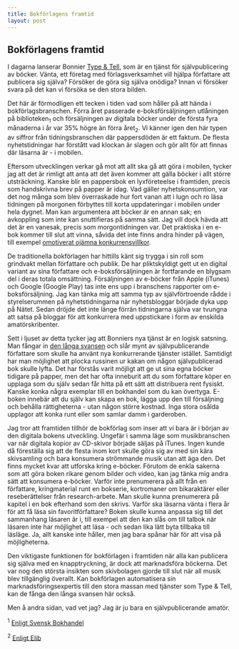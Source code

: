 ```yaml
---
title: Bokförlagens framtid
layout: post
---
```

## Bokförlagens framtid
I dagarna lanserar Bonnier [Type & Tell](https://www.typeandtell.se/), som är en tjänst för självpublicering av böcker. Vänta, ett företag med förlagsverksamhet vill hjälpa författare att publicera sig själva? Försöker de göra sig själva onödiga? Innan vi försöker svara på det kan vi försöka se den stora bilden.

Det här är förmodligen ett tecken i tiden vad som håller på att hända i bokförlagsbranschen. Förra året passerade e-boksförsäljningen utlåningen på biblioteken<sub>1</sub> och försäljningen av digitala böcker under de första fyra månaderna i år var 35% högre än förra året<sub>2</sub>. Vi känner igen den här typen av siffror från tidningsbranschen där pappersdöden är ett faktum. De flesta nyhetstidningar har förstått vad klockan är slagen och gör allt för att finnas där läsarna är - i mobilen.

Eftersom utvecklingen verkar gå mot att allt ska gå att göra i mobilen, tycker jag att det är rimligt att anta att det även kommer att gälla böcker i allt större utsträckning. Kanske blir en pappersbok en lyxföreteelse i framtiden, precis som handskrivna brev på papper är  idag. Vad gäller nyhetskonsumtion, var det nog många som blev överraskade hur fort vanan att i lugn och ro läsa tidningen på morgonen förbyttes till korta uppdateringar i mobilen under hela dygnet. Man kan argumentera att böcker är en annan sak; en avkoppling som inte kan snuttifieras på samma sätt. Jag vill dock hävda att det är en vanesak, precis som morgontidningen var. Det praktiska i en e-bok kommer till slut att vinna, såvida det inte finns andra hinder på vägen, till exempel [omotiverat ojämna konkurrensvillkor](/2015/06/17/hog-moms-pa-ebok.html).

De traditionella bokförlagen har hittills känt sig trygga i sin roll som grindvakt mellan författare och publik. De har pliktskyldigt gett ut en digital variant av sina författare och e-boksförsäljningen är fortfarande en blygsam del i deras totala omsättning. Försäljningen av e-böcker från Apple (iTunes) och Google (Google Play) tas inte ens upp i branschens rapporter om e-boksförsäljning. Jag kan tänka mig att samma typ av självförtroende rådde i styrelserummen på nyhetstidningarna när nyhetsbloggar började dyka upp på Nätet. Sedan dröjde det inte länge förrän tidningarna själva var tvungna att satsa på bloggar för att konkurrera med uppstickare i form av enskilda amatörskribenter.

Sett i ljuset av detta tycker jag att Bonniers nya tjänst är en logisk satsning. Man fångar in [den långa svansen](https://sv.wikipedia.org/wiki/Den_l%C3%A5nga_svansen) och slår mynt av självpublicerande författare som skulle ha använt nya konkurrerande tjänster istället. Samtidigt har man möjlighet att plocka russinen ur kakan om någon självpublicerad bok skulle lyfta. Det har förstås varit möjligt att ge ut sina egna böcker tidigare på papper, men det har ofta inneburit att du som författare köper en upplaga som du själv sedan får hitta på ett sätt att distribuera rent fysiskt. Kanske konka några exemplar till en bokhandel som du kan övertyga. E-boken innebär att du själv kan skapa en bok, lägga upp den till försäljning och behålla rättigheterna - utan någon större kostnad. Inga stora osålda upplagor att konka runt eller som samlar damm i garderoben.

Jag tror att framtiden tillhör de bokförlag som inser att vi bara är i början av den digitala bokens utveckling. Ungefär i samma läge som musikbranschen var när digitala kopior av CD-skivor började säljas på iTunes. Ingen kunde då föreställa sig att de flesta inom kort skulle göra sig av med sin kära skivsamling och bara konsumera strömmande musik utan att äga den. Det finns mycket kvar att utforska kring e-böcker. Förutom de enkla sakerna som att göra boken rikare genom bilder och video, kan jag tänka mig andra sätt att konsumera e-böcker. Varför inte prenumerera på allt från en författare, kringmaterial runt en bokserie, kortromaner om bikaraktärer eller reseberättelser från research-arbete. Man skulle kunna prenumerera på kapitel i en bok efterhand som den skrivs. Varför ska läsarna vänta i flera år för att få läsa sin favoritförfattare? Boken skulle kunna anpassa sig till det sammanhang läsaren är i, till exempel att den kan slås om till talbok när läsaren inte har möjlighet att läsa - och sedan lika lätt byta tillbaka till läsläge. Ja, allt kanske inte håller, men jag bara spånar här för att visa på möjligheterna.

Den viktigaste funktionen för bokförlagen i framtiden när alla kan publicera sig själva med en knapptryckning, är dock att marknadsföra böckerna. Det var nog den största insikten som skivbolagen gjorde till slut när all musik blev tillgänglig överallt. Kan bokförlagen automatisera sin marknadsföringsexpertis till den stora massan med tjänster som Type & Tell, kan de fånga den långa svansen här också.

Men å andra sidan, vad vet jag? Jag är ju bara en självpublicerande amatör.

<sup>1</sup> [Enligt Svensk Bokhandel](http://www.svb.se/nyheter/f-rs-ljning-g-r-om-utl-ning)

<sup>2</sup> [Enligt Elib](http://www.elib.se)

